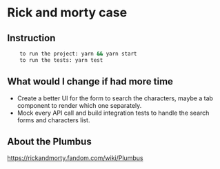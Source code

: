 # Rick and morty case

## Instruction

```sh
    to run the project: yarn && yarn start
    to run the tests: yarn test
```

## What would I change if had more time

- Create a better UI for the form to search the characters, maybe a tab component to render which one separately.
- Mock every API call and build integration tests to handle the search forms and characters list.

## About the Plumbus

https://rickandmorty.fandom.com/wiki/Plumbus
